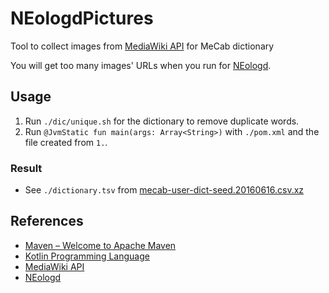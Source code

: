 # NEologdPictures

Tool to collect images from [MediaWiki API](https://www.mediawiki.org/wiki/API:Main_page) for MeCab dictionary

You will get too many images' URLs when you run for [NEologd](https://github.com/neologd/mecab-ipadic-neologd).

## Usage

1. Run `./dic/unique.sh` for the dictionary to remove duplicate words.
2. Run `@JvmStatic fun main(args: Array<String>)` with `./pom.xml` and the file created from `1.`.

### Result

* See `./dictionary.tsv` from [mecab-user-dict-seed.20160616.csv.xz](https://github.com/neologd/mecab-ipadic-neologd/tree/master/seed)

## References

* [Maven &#x2013; Welcome to Apache Maven](https://maven.apache.org/)
* [Kotlin Programming Language](https://kotlinlang.org/)
* [MediaWiki API](https://www.mediawiki.org/wiki/API:Main_page)
* [NEologd](https://github.com/neologd/mecab-ipadic-neologd)


